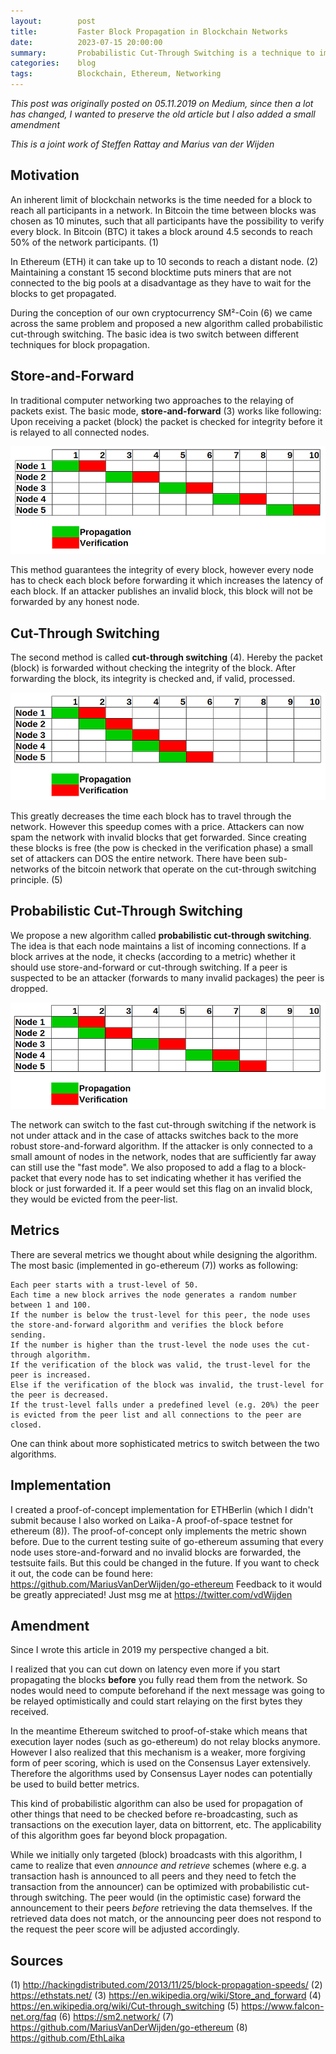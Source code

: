 ```yaml
---
layout:        post
title:         Faster Block Propagation in Blockchain Networks
date:          2023-07-15 20:00:00
summary:       Probabilistic Cut-Through Switching is a technique to improve block propagation in blockchain networks
categories:    blog
tags:          Blockchain, Ethereum, Networking
---
```


_This post was originally posted on 05.11.2019 on Medium, since then a lot has changed, I wanted to preserve the old article but I also added a small amendment_


_This is a joint work of Steffen Rattay and Marius van der Wijden_

## Motivation

An inherent limit of blockchain networks is the time needed for a block to reach all participants in a network. In Bitcoin the time between blocks was chosen as 10 minutes, such that all participants have the possibility to verify every block. In Bitcoin (BTC) it takes a block around 4.5 seconds to reach 50% of the network participants. (1)

In Ethereum (ETH) it can take up to 10 seconds to reach a distant node. (2) Maintaining a constant 15 second blocktime puts miners that are not connected to the big pools at a disadvantage as they have to wait for the blocks to get propagated.

During the conception of our own cryptocurrency SM²-Coin (6) we came across the same problem and proposed a new algorithm called probabilistic cut-through switching. The basic idea is two switch between different techniques for block propagation.

## Store-and-Forward

In traditional computer networking two approaches to the relaying of packets exist. The basic mode, **store-and-forward** (3) works like following:
Upon receiving a packet (block) the packet is checked for integrity before it is relayed to all connected nodes.

![Store-and-Forward](store-and-forward.png)

This method guarantees the integrity of every block, however every node has to check each block before forwarding it which increases the latency of each block. If an attacker publishes an invalid block, this block will not be forwarded by any honest node.

## Cut-Through Switching
The second method is called **cut-through switching** (4). Hereby the packet (block) is forwarded without checking the integrity of the block. After forwarding the block, its integrity is checked and, if valid, processed.

![Cut-Through Switching](cut-through.png)

This greatly decreases the time each block has to travel through the network. However this speedup comes with a price. Attackers can now spam the network with invalid blocks that get forwarded. Since creating these blocks is free (the pow is checked in the verification phase) a small set of attackers can DOS the entire network. There have been sub-networks of the bitcoin network that operate on the cut-through switching principle. (5)

## Probabilistic Cut-Through Switching

We propose a new algorithm called **probabilistic cut-through switching**. The idea is that each node maintains a list of incoming connections. If a block arrives at the node, it checks (according to a metric) whether it should use store-and-forward or cut-through switching. If a peer is suspected to be an attacker (forwards to many invalid packages) the peer is dropped.

![Probabilistic Cut-Through Switching](prob-cut-through.png)

The network can switch to the fast cut-through switching if the network is not under attack and in the case of attacks switches back to the more robust store-and-forward algorithm. If the attacker is only connected to a small amount of nodes in the network, nodes that are sufficiently far away can still use the "fast mode". We also proposed to add a flag to a block-packet that every node has to set indicating whether it has verified the block or just forwarded it. If a peer would set this flag on an invalid block, they would be evicted from the peer-list.

## Metrics

There are several metrics we thought about while designing the algorithm. The most basic (implemented in go-ethereum (7)) works as following:

```
Each peer starts with a trust-level of 50. 
Each time a new block arrives the node generates a random number between 1 and 100. 
If the number is below the trust-level for this peer, the node uses the store-and-forward algorithm and verifies the block before sending. 
If the number is higher than the trust-level the node uses the cut-through algorithm. 
If the verification of the block was valid, the trust-level for the peer is increased.
Else if the verification of the block was invalid, the trust-level for the peer is decreased.
If the trust-level falls under a predefined level (e.g. 20%) the peer is evicted from the peer list and all connections to the peer are closed.
```

One can think about more sophisticated metrics to switch between the two algorithms.

## Implementation

I created a proof-of-concept implementation for ETHBerlin (which I didn't submit because I also worked on Laika - A proof-of-space testnet for ethereum (8)). The proof-of-concept only implements the metric shown before. Due to the current testing suite of go-ethereum assuming that every node uses store-and-forward and no invalid blocks are forwarded, the testsuite fails. But this could be changed in the future.
If you want to check it out, the code can be found here:
https://github.com/MariusVanDerWijden/go-ethereum
Feedback to it would be greatly appreciated!
Just msg me at https://twitter.com/vdWijden

## Amendment

Since I wrote this article in 2019 my perspective changed a bit. 

I realized that you can cut down on latency even more if you start propagating the blocks **before** you fully read them from the network. So nodes would need to compute beforehand if the next message was going to be relayed optimistically and could start relaying on the first bytes they received. 

In the meantime Ethereum switched to proof-of-stake which means that execution layer nodes (such as go-ethereum) do not relay blocks anymore.
However I also realized that this mechanism is a weaker, more forgiving form of peer scoring, which is used on the Consensus Layer extensively. Therefore the algorithms used by Consensus Layer nodes can potentially be used to build better metrics. 

This kind of probabilistic algorithm can also be used for propagation of other things that need to be checked before re-broadcasting, such as transactions on the execution layer, data on bittorrent, etc. The applicability of this algorithm goes far beyond block propagation.

While we initially only targeted (block) broadcasts with this algorithm, I came to realize that even _announce and retrieve_ schemes (where e.g. a transaction hash is announced to all peers and they need to fetch the transaction from the announcer) can be optimized with probabilistic cut-through switching. The peer would (in the optimistic case) forward the announcement to their peers _before_ retrieving the data themselves. If the retrieved data does not match, or the announcing peer does not respond to the request the peer score will be adjusted accordingly.




## Sources
(1) http://hackingdistributed.com/2013/11/25/block-propagation-speeds/
(2) https://ethstats.net/
(3) https://en.wikipedia.org/wiki/Store_and_forward
(4) https://en.wikipedia.org/wiki/Cut-through_switching
(5) https://www.falcon-net.org/faq
(6) https://sm2.network/
(7) https://github.com/MariusVanDerWijden/go-ethereum
(8) https://github.com/EthLaika